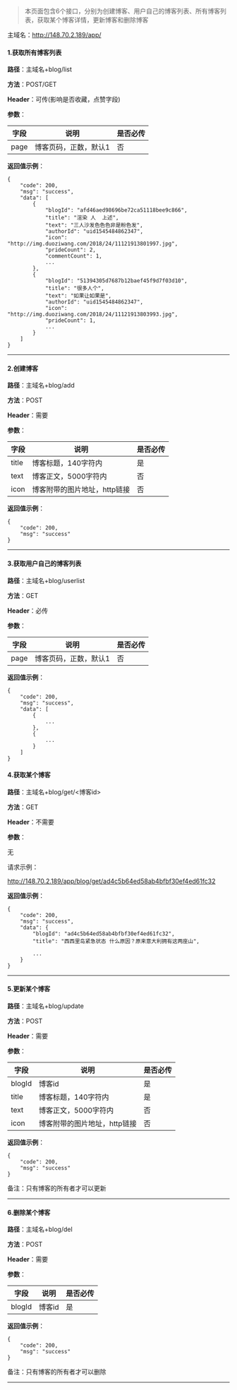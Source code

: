 
>本页面包含6个接口，分别为创建博客、用户自己的博客列表、所有博客列表，获取某个博客详情，更新博客和删除博客

主域名：http://148.70.2.189/app/


#### 1.获取所有博客列表

**路径**：主域名+blog/list

**方法**：POST/GET

**Header**：可传(影响是否收藏，点赞字段)

**参数**：

字段  | 说明 | 是否必传
---|---|---
page | 博客页码，正数，默认1|否


**返回值示例**：
```
{
    "code": 200,
    "msg": "success",
    "data": [
        {
            "blogId": "afd46aed98696be72ca51118bee9c866",
            "title": "渲染 人  上述",
            "text": "三人沙发色色色非是粉色发",
            "authorId": "uid1545484862347",
            "icon": "http://img.duoziwang.com/2018/24/11121913801997.jpg",
            "prideCount": 2,
            "commentCount": 1,
            ...
        },
        {
            "blogId": "51394305d7687b12baef45f9d7f03d10",
            "title": "很多人个",
            "text": "如果让如果是",
            "authorId": "uid1545484862347",
            "icon": "http://img.duoziwang.com/2018/24/11121913803993.jpg",
            "prideCount": 1,
            ...
        }
    ]
}
```

---

#### 2.创建博客

**路径**：主域名+blog/add

**方法**：POST

**Header**：需要

**参数**：

字段  | 说明 | 是否必传
---|---|---
title | 博客标题，140字符内|是
text | 博客正文，5000字符内|否
icon | 博客附带的图片地址，http链接|否

**返回值示例**：
```
{
    "code": 200,
    "msg": "success"
}
```

---




#### 3.获取用户自己的博客列表

**路径**：主域名+blog/userlist

**方法**：GET

**Header**：必传

**参数**：

字段  | 说明 | 是否必传
---|---|---
page | 博客页码，正数，默认1|否


**返回值示例**：
```
{
    "code": 200,
    "msg": "success",
    "data": [
        {
            ...
        },
        {
            ...
        }
    ]
}
```

#### 4.获取某个博客

**路径**：主域名+blog/get/<博客id>

**方法**：GET

**Header**：不需要

**参数**：

无

请求示例：

http://148.70.2.189/app/blog/get/ad4c5b64ed58ab4bfbf30ef4ed61fc32

**返回值示例**：
```
{
    "code": 200,
    "msg": "success",
    "data": {
        "blogId": "ad4c5b64ed58ab4bfbf30ef4ed61fc32",
        "title": "西西里岛紧急状态 什么原因？原来意大利拥有这两座山",

        ...
    }
}
```

---

#### 5.更新某个博客

**路径**：主域名+blog/update

**方法**：POST

**Header**：需要

**参数**：


字段  | 说明 | 是否必传
---|---|---
blogId | 博客id|是
title | 博客标题，140字符内|是
text | 博客正文，5000字符内|否
icon | 博客附带的图片地址，http链接|否

**返回值示例**：
```
{
    "code": 200,
    "msg": "success"
}
```

备注：只有博客的所有者才可以更新

---

#### 6.删除某个博客

**路径**：主域名+blog/del

**方法**：POST

**Header**：需要

**参数**：


字段  | 说明 | 是否必传
---|---|---
blogId | 博客id|是

**返回值示例**：
```
{
    "code": 200,
    "msg": "success"
}
```

备注：只有博客的所有者才可以删除

---

